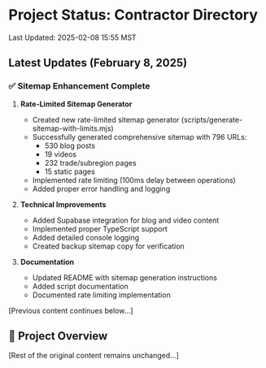 # Project Status: Contractor Directory

Last Updated: 2025-02-08 15:55 MST

## Latest Updates (February 8, 2025)

### ✅ Sitemap Enhancement Complete
1. **Rate-Limited Sitemap Generator**
   - Created new rate-limited sitemap generator (scripts/generate-sitemap-with-limits.mjs)
   - Successfully generated comprehensive sitemap with 796 URLs:
     * 530 blog posts
     * 19 videos
     * 232 trade/subregion pages
     * 15 static pages
   - Implemented rate limiting (100ms delay between operations)
   - Added proper error handling and logging

2. **Technical Improvements**
   - Added Supabase integration for blog and video content
   - Implemented proper TypeScript support
   - Added detailed console logging
   - Created backup sitemap copy for verification

3. **Documentation**
   - Updated README with sitemap generation instructions
   - Added script documentation
   - Documented rate limiting implementation

[Previous content continues below...]

## 🎯 Project Overview
[Rest of the original content remains unchanged...]
